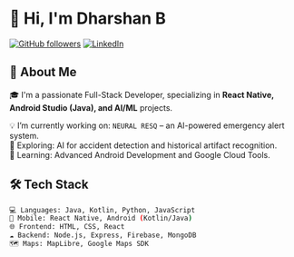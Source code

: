 # 👋 Hi, I'm Dharshan B

[![GitHub followers](https://img.shields.io/github/followers/Dharshan0025?label=Follow&style=social)](https://github.com/Dharshan0025)
[![LinkedIn](https://img.shields.io/badge/LinkedIn-blue?logo=linkedin&style=flat)](https://www.linkedin.com/dharshan-b-)


## 🚀 About Me

🎓 I'm a passionate Full-Stack Developer, specializing in **React Native, Android Studio (Java), and AI/ML** projects.

💡 I’m currently working on: `NEURAL RESQ` – an AI-powered emergency alert system.  
🧠 Exploring: AI for accident detection and historical artifact recognition.  
🌱 Learning: Advanced Android Development and Google Cloud Tools.  

## 🛠️ Tech Stack

```bash
💻 Languages: Java, Kotlin, Python, JavaScript  
📱 Mobile: React Native, Android (Kotlin/Java)  
🌐 Frontend: HTML, CSS, React  
☁️ Backend: Node.js, Express, Firebase, MongoDB  
🗺️ Maps: MapLibre, Google Maps SDK  
